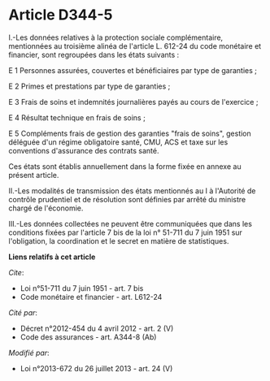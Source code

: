 # Article D344-5

I.-Les données relatives à la protection sociale complémentaire, mentionnées au troisième alinéa de l'article L. 612-24 du
code monétaire et financier, sont regroupées dans les états suivants : 

E 1 Personnes assurées, couvertes et bénéficiaires par type de garanties ; 

E 2 Primes et prestations par type de garanties ; 

E 3 Frais de soins et indemnités journalières payés au cours de l'exercice ; 

E 4 Résultat technique en frais de soins ;

E 5 Compléments frais de gestion des garanties "frais de soins", gestion déléguée d'un régime obligatoire santé, CMU, ACS et
taxe sur les conventions d'assurance des contrats santé. 

Ces états sont établis annuellement dans la forme fixée en annexe au présent article. 

II.-Les modalités de transmission des états mentionnés au I à l'Autorité de contrôle prudentiel et de résolution sont
définies par arrêté du ministre chargé de l'économie. 

III.-Les données collectées ne peuvent être communiquées que dans les conditions fixées par l'article 7 bis de la loi n°
51-711 du 7 juin 1951 sur l'obligation, la coordination et le secret en matière de statistiques.

**Liens relatifs à cet article**

_Cite_:

  - Loi n°51-711 du 7 juin 1951 - art. 7 bis
  - Code monétaire et financier - art. L612-24

_Cité par_:

  - Décret n°2012-454 du 4 avril 2012 - art. 2 (V)
  - Code des assurances - art. A344-8 (Ab)

_Modifié par_:

  - Loi n°2013-672 du 26 juillet 2013 - art. 24 (V)
